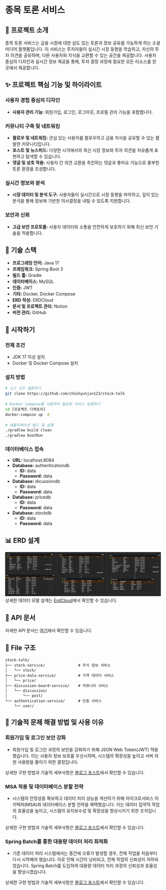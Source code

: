 
# 종목 토론 서비스

## 🚀 프로젝트 소개
종목 토론 서비스는 금융 시장에 대한 심도 있는 토론과 정보 공유를 가능하게 하는 소셜 미디어 플랫폼입니다.
이 서비스는 투자자들이 실시간 시장 동향을 학습하고, 자신의 투자 의견을 공유하며, 다른 사용자와 지식을 교환할 수 있는 공간을 제공합니다. 
사용자 중심의 디자인과 실시간 정보 제공을 통해, 투자 결정 과정에 필요한 모든 리소스를 한 곳에서 제공합니다.

## ✨ 프로젝트 핵심 기능 및 하이라이트

### 사용자 경험 중심의 디자인
- **사용자 관리 기능:** 회원가입, 로그인, 로그아웃, 프로필 관리 기능을 포함합니다.

### 커뮤니티 구축 및 네트워킹
- **팔로우 및 네트워킹:** 관심 있는 사용자를 팔로우하고 금융 지식을 공유할 수 있는 활발한 커뮤니티입니다.
- **포스트 및 뉴스피드:**  다양한 시각에서의 최신 시장 정보와 투자 의견을 자유롭게 표현하고 탐색할 수 있습니다.
- **댓글 및 상호 작용:** 사용자 간 의견 교환을 촉진하는 댓글과 좋아요 기능으로 풍부한 토론 환경을 조성합니다.

### 실시간 정보와 분석
- **시장 데이터 및 분석 도구:** 사용자들이 실시간으로 시장 동향을 파악하고, 깊이 있는 분석을 통해 정보에 기반한 의사결정을 내릴 수 있도록 지원합니다.

### 보안과 신뢰
- **고급 보안 프로토콜:** 사용자 데이터와 소통을 안전하게 보호하기 위해 최신 보안 기술을 적용합니다.

## 🔧 기술 스택
- **프로그래밍 언어:** Java 17
- **프레임워크:** Spring Boot 3
- **빌드 툴:** Gradle
- **데이터베이스:** MySQL
- **인증:** JWT
- **기타:** Docker, Docker Compose
- **ERD 작성:** ERDCloud
- **문서 및 프로젝트 관리:** Notion
- **버전 관리:** GitHub

## 🌟 시작하기

### 전제 조건
- JDK 17 이상 설치
- Docker 및 Docker Compose 설치

### 설치 방법
```bash
# 소스 코드 클론하기
git clone https://github.com/choihyunjun123/stock-talk

# Docker Compose를 사용하여 필요한 서비스 실행하기
cd [프로젝트 디렉토리]
docker-compose up -d

# 애플리케이션 빌드 및 실행
./gradlew build clean
./gradlew bootRun
```

### 데이터베이스 접속
- **URL:** localhost:8084
- **Database:** authenticationdb
  - **ID:** data
  - **Password:** data
- **Database:** dicussiondb
  - **ID:** data
  - **Password:** data
- **Database:** pricedb
    - **ID:** data
    - **Password:** data
- **Database:** stockdb
    - **ID:** data
    - **Password:** data

## 📊 ERD 설계
![img.png](img.png)
상세한 데이터 모델 설계는 [ErdCloud](https://www.erdcloud.com/d/QT354Ekvet9Zd5sAr)에서 확인할 수 있습니다.

## 🔨 API 문서
자세한 API 문서는 [여기](https://jjunys.notion.site/API-c6d0ae7b9c494660af1fa303432d9627?pvs=4)에서 확인할 수 있습니다.

## 🌁 File 구조
```
stock-talk/
├── stock-service/               # 주식 정보 서비스
│   └── stock/
├── price-data-service/          # 가격 데이터 서비스
│   └── price/
├── discussion-board-service/    # 커뮤니티 서비스
│   └── discussion/
│       └── post/
└── authentication-service/      # 인증 서비스
    └── user/
```

## 📝 기술적 문제 해결 방법 및 사용 이유

### 회원가입 및 로그인 보안 강화

- 회원가입 및 로그인 과정의 보안을 강화하기 위해 JSON Web Token(JWT) 적용했습니다.
이는 사용자 정보 보호를 우선시하며, 시스템의 확장성을 높이고 서버 자원 사용량을 줄이기 위한 결정입니다.

상세한 구현 방법과 기술적 세부사항은 [블로그 포스트](https://blog.naver.com/sajun28/223383250964)에서 확인할 수 있습니다.

### MSA 적용 및 데이터베이스 분할 전략

- 시스템의 안정성을 확보하고 데이터 처리 성능을 개선하기 위해 마이크로서비스 아키텍처(MSA)와 데이터베이스 분할 전략을 채택했습니다. 
이는 데이터 집약적 작업의 효율성을 높이고, 시스템의 유지보수성 및 확장성을 향상시키기 위한 조치입니다.

상세한 구현 방법과 기술적 세부사항은 [블로그 포스트](https://blog.naver.com/sajun28/223383553810)에서 확인할 수 있습니다.

### Spring Batch를 통한 대용량 데이터 처리 최적화

- 기존 데이터 처리 시스템에서는 중간에 오류가 발생할 경우, 전체 작업을 처음부터 다시 시작해야 했습니다. 
이로 인해 시간이 낭비되고, 전체 작업의 신뢰성이 저하되었습니다. Spring Batch를 도입하여 대용량 데이터 처리 과정의 신뢰성과 효율성을 향상시켰습니다.

상세한 구현 방법과 기술적 세부사항은 [블로그 포스트](https://blog.naver.com/sajun28/223387471623)에서 확인할 수 있습니다.
